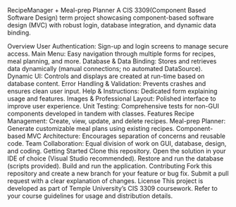 RecipeManager + Meal-prep Planner
A CIS 3309(Component Based Software Design) term project showcasing component-based software design (MVC) with robust login, database integration, and dynamic data binding.

Overview
User Authentication: Sign-up and login screens to manage secure access.
Main Menu: Easy navigation through multiple forms for recipes, meal planning, and more.
Database & Data Binding: Stores and retrieves data dynamically (manual connections; no automated DataSource).
Dynamic UI: Controls and displays are created at run-time based on database content.
Error Handling & Validation: Prevents crashes and ensures clean user input.
Help & Instructions: Dedicated form explaining usage and features.
Images & Professional Layout: Polished interface to improve user experience.
Unit Testing: Comprehensive tests for non-GUI components developed in tandem with classes.
Features
Recipe Management: Create, view, update, and delete recipes.
Meal-prep Planner: Generate customizable meal plans using existing recipes.
Component-based MVC Architecture: Encourages separation of concerns and reusable code.
Team Collaboration: Equal division of work on GUI, database, design, and coding.
Getting Started
Clone this repository.
Open the solution in your IDE of choice (Visual Studio recommended).
Restore and run the database (scripts provided).
Build and run the application.
Contributing
Fork this repository and create a new branch for your feature or bug fix.
Submit a pull request with a clear explanation of changes.
License
This project is developed as part of Temple University’s CIS 3309 coursework. Refer to your course guidelines for usage and distribution details.
